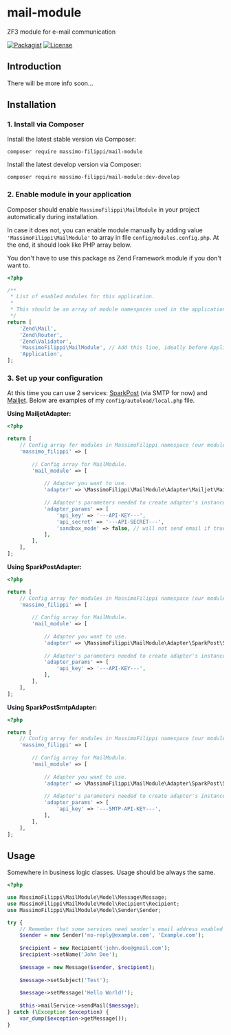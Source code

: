 # mail-module

ZF3 module for e-mail communication

[![Packagist](https://img.shields.io/packagist/v/massimo-filippi/mail-module.svg)](https://packagist.org/packages/massimo-filippi/mail-module)
[![License](http://img.shields.io/:license-mit-blue.svg)](http://doge.mit-license.org)

## Introduction

There will be more info soon...

## Installation

### 1. Install via Composer

Install the latest stable version via Composer:

```
composer require massimo-filippi/mail-module
```

Install the latest develop version via Composer:

```
composer require massimo-filippi/mail-module:dev-develop
```

### 2. Enable module in your application

Composer should enable `MassimoFilippi\MailModule` in your project automatically during installation. 

In case it does not, you can enable module manually by adding value `'MassimoFilippi\MailModule'` to array in file `config/modules.config.php`. At the end, it should look like PHP array below.

You don't have to use this package as Zend Framework module if you don't want to.

```php
<?php

/**
 * List of enabled modules for this application.
 *
 * This should be an array of module namespaces used in the application.
 */
return [
    'Zend\Mail',
    'Zend\Router',
    'Zend\Validator',
    'MassimoFilippi\MailModule', // Add this line, ideally before Application module.
    'Application',
];
```

### 3. Set up your configuration

At this time you can use 2 services: [SparkPost](https://www.sparkpost.com/) (via SMTP for now) and [Mailjet](https://www.mailjet.com/). Below are examples of my `config/autoload/local.php` file.

**Using MailjetAdapter:**

```php
<?php

return [
    // Config array for modules in MassimoFilippi namespace (our modules).
    'massimo_filippi' => [
        
        // Config array for MailModule.
        'mail_module' => [
            
            // Adapter you want to use.
            'adapter' => \MassimoFilippi\MailModule\Adapter\Mailjet\MailjetAdapter::class,
            
            // Adapter's parameters needed to create adapter's instance (e.g., api key or password).
            'adapter_params' => [
                'api_key' => '---API-KEY---',
                'api_secret' => '---API-SECRET---',
                'sandbox_mode' => false, // will not send email if true, but API will response
            ],
        ],
    ],
];
```

**Using SparkPostAdapter:**

```php
<?php

return [
    // Config array for modules in MassimoFilippi namespace (our modules).
    'massimo_filippi' => [
        
        // Config array for MailModule.
        'mail_module' => [
            
            // Adapter you want to use.
            'adapter' => \MassimoFilippi\MailModule\Adapter\SparkPost\SparkPostAdapter::class,
            
            // Adapter's parameters needed to create adapter's instance (e.g., api key or password).
            'adapter_params' => [
                'api_key' => '---API-KEY---',
            ],
        ],
    ],
];
```

**Using SparkPostSmtpAdapter:**

```php
<?php

return [
    // Config array for modules in MassimoFilippi namespace (our modules).
    'massimo_filippi' => [
        
        // Config array for MailModule.
        'mail_module' => [
            
            // Adapter you want to use.
            'adapter' => \MassimoFilippi\MailModule\Adapter\SparkPost\SparkPostSmtpAdapter::class,
            
            // Adapter's parameters needed to create adapter's instance (e.g., api key or password).
            'adapter_params' => [
                'api_key' => '---SMTP-API-KEY---',
            ],
        ],
    ],
];
```

## Usage

Somewhere in business logic classes. Usage should be always the same.

```php
<?php 

use MassimoFilippi\MailModule\Model\Message\Message;
use MassimoFilippi\MailModule\Model\Recipient\Recipient;
use MassimoFilippi\MailModule\Model\Sender\Sender;

try {   
    // Remember that some services need sender's email address enabled first!
    $sender = new Sender('no-reply@example.com', 'Example.com');
     
    $recipient = new Recipient('john.doe@gmail.com');
    $recipient->setName('John Doe');
     
    $message = new Message($sender, $recipient);
     
    $message->setSubject('Test');
     
    $message->setMessage('Hello World!');
     
    $this->mailService->sendMail($message);
} catch (\Exception $exception) {
    var_dump($exception->getMessage());
}
```
